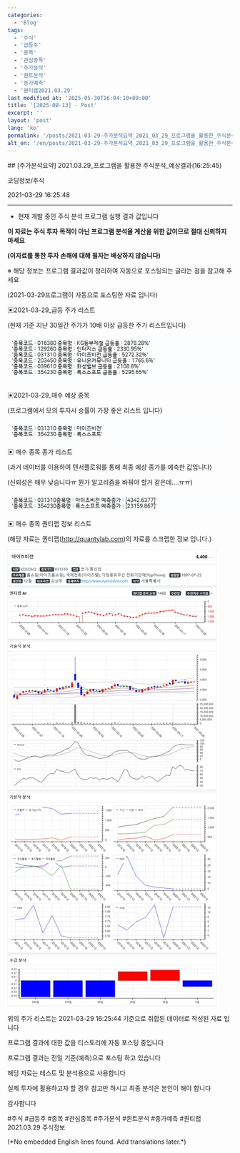 ```yaml
---
categories:
  - 'Blog'
tags:
  - '주식'
  - '급등주'
  - '종목'
  - '관심종목'
  - '주가분석'
  - '퀸트분석'
  - '종가예측'
  - '퀀티랩2021.03.29'
last_modified_at: '2025-05-30T16:04:10+09:00'
title: '[2025-08-13] - Post'
excerpt: ''
layout: 'post'
lang: 'ko'
permalink: '/posts/2021-03-29-주가분석요약_2021_03_29_프로그램을_활용한_주식분석_예상결과_16_25_45/'
alt_en: '/en/posts/2021-03-29-주가분석요약_2021_03_29_프로그램을_활용한_주식분석_예상결과_16_25_45/'
---
```


<div class="lang-panel lang-ko" lang="ko">
## [주가분석요약] 2021.03.29_프로그램을 활용한 주식분석_예상결과(16:25:45)

코딩정보/주식

2021-03-29 16:25:48

* * *

* 현재 개발 중인 주식 분석 프로그램 실행 결과 값입니다

**이 자료는 주식 투자 목적이 아닌 프로그램 분석율 계산을 위한 값이므로 절대 신뢰하지 마세요**

**(이자료를 통한 투자 손해에 대해 필자는 배상하지 않습니다)**

※ 해당 정보는 프로그램 결과값이 정리하여 자동으로 포스팅되는 글라는 점을 참고해 주세요

(2021-03-29프로그램이 자동으로 포스팅한 자료 입니다)

▣2021-03-29_급등 주가 리스트

(현재 기준 지난 30일간 주가가 10배 이상 급등한 주가 리스트입니다)

![](/assets/images/주가분석요약_2021_03_29_프로그램을_활용한_주식분석_예상결과_16_25_45/skyloket_list.png)

▣2021-03-29_매수 예상 종목

(프로그램에서 모의 투자시 승률이 가장 좋은 리스트 입니다)

![](/assets/images/주가분석요약_2021_03_29_프로그램을_활용한_주식분석_예상결과_16_25_45/buy_list.png)

▣ 매수 종목 종가 리스트

(과거 데이터를 이용하여 텐서플로워를 통해 최종 예상 종가를 예측한 값입니다)

(신뢰성은 매우 낮습니다ㅠ 뭔가 알고리즘을 바꿔야 할거 같은데....ㅠㅠ)

![](/assets/images/주가분석요약_2021_03_29_프로그램을_활용한_주식분석_예상결과_16_25_45/stockclose_list.png)

▣ 매수 종목 퀀티랩 정보 리스트

(해당 자료는 퀀티랩(http://quantylab.com)의 자료를 스크랩한 정보 입니다.)

![](/assets/images/주가분석요약_2021_03_29_프로그램을_활용한_주식분석_예상결과_16_25_45/031310.png)

위의 주가 리스트는 2021-03-29 16:25:44 기준으로 취합된 데이터로 작성된 자료 입니다

프로그램 결과에 대한 값을 티스토리에 자동 포스팅 중입니다

프로그램 결과는 전일 기준(예측)으로 포스팅 하고 있습니다

해당 자료는 테스트 및 분석용으로 사용합니다

실제 투자에 활용하고자 할 경우 참고만 하시고 최종 분석은 본인이 해야 합니다

감사합니다

  

#주식 #급등주 #종목 #관심종목 #주가분석 #퀸트분석 #종가예측 #퀀티랩2021.03.29 주식정보


</div>
<div class="lang-panel lang-en" lang="en">
(*No embedded English lines found. Add translations later.*)

</div>
